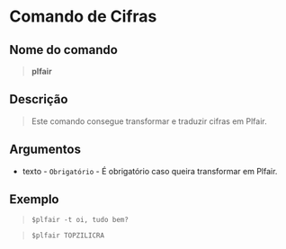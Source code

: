 # Comando de Cifras

## Nome do comando
> **plfair**

## Descrição
> Este comando consegue transformar e traduzir cifras em Plfair.

## Argumentos
- texto - `Obrigatório` - É obrigatório caso queira transformar em Plfair.

## Exemplo
> `$plfair -t oi, tudo bem?`

> `$plfair TOPZILICRA`